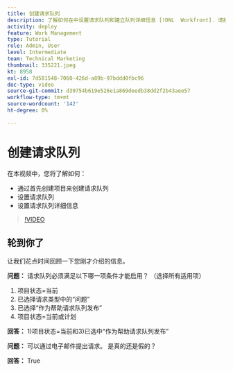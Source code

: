 ```yaml
---
title: 创建请求队列
description: 了解如何在中设置请求队列和建立队列详细信息 [!DNL  Workfront]. 请按照以下步骤帮助您的组织管理工作录取。
activity: deploy
feature: Work Management
type: Tutorial
role: Admin, User
level: Intermediate
team: Technical Marketing
thumbnail: 335221.jpeg
kt: 8958
exl-id: 7d581548-7060-426d-a89b-97bddd0fbc96
doc-type: video
source-git-commit: d39754b619e526e1a869deedb38dd2f2b43aee57
workflow-type: tm+mt
source-wordcount: '142'
ht-degree: 0%

---
```


# 创建请求队列

在本视频中，您将了解如何：

* 通过首先创建项目来创建请求队列
* 设置请求队列
* 设置请求队列详细信息

>[!VIDEO](https://video.tv.adobe.com/v/335221/?quality=12)

## 轮到你了

让我们花点时间回顾一下您刚才介绍的信息。

**问题：** 请求队列必须满足以下哪一项条件才能启用？ （选择所有适用项）

1. 项目状态=当前
1. 已选择请求类型中的“问题”
1. 已选择“作为帮助请求队列发布”
1. 项目状态=当前或计划

**回答：** 1)项目状态=当前和3)已选中“作为帮助请求队列发布”

**问题：** 可以通过电子邮件提出请求。 是真的还是假的？

**回答：** True

